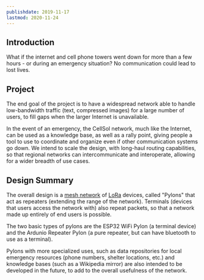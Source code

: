 ```yaml
---
publishdate: 2019-11-17
lastmod: 2020-11-24
---
```


## Introduction
What if the internet and cell phone towers went down for more than a few hours - or during an emergency situation? No communication could lead to lost lives.

## Project

The end goal of the project is to have a widespread network able to handle low-bandwidth traffic (text, compressed images) for a large number of users, to fill gaps when the larger Internet is unavailable.

In the event of an emergency, the CellSol network, much like the Internet, can be used as a knowledge base, as well as a rally point, giving people a tool to use to coordinate and organize even if 
other communication systems go down. We intend to scale the design, with long-haul routing capabilities, so that regional networks can intercommunicate and interoperate, allowing for a wider breadth of use cases.

## Design Summary

The overall design is a [mesh network](https://en.wikipedia.org/wiki/Mesh_networking) of [LoRa](https://www.semtech.com/lora/what-is-lora) devices, called "Pylons"
that act as repeaters (extending the range of the network). Terminals (devices that users access the network with) also repeat packets, so that a network
made up entirely of end users is possible.

The two basic types of pylons are the ESP32 WiFi Pylon (a terminal device) and the Ardunio Repeater Pylon (a pure repeater, but can have bluetooth to use as a terminal).
 
Pylons with more specialized uses, such as data repositories for local emergency resources (phone numbers, shelter locations, etc.) and knowledge bases (such as a Wikipedia mirror) are also intended to be
developed in the future, to add to the overall usefulness of the network.